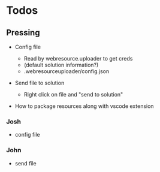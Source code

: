 # Todos 

## Pressing
- Config file
    - Read by webresource.uploader to get creds
    - (default solution information?)
    - .webresourceuploader/config.json

- Send file to solution
    - Right click on file and "send to solution"

- How to package resources along with vscode extension

### Josh
- config file


### John
- send file